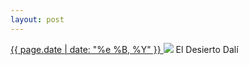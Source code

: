 ```yaml
---
layout: post
---
```


<p>
  <a href="/147">
    <time>{{ page.date | date: "%e %B, %Y" }}</time>
  </a>
  <a href="/147"><img src="{{ site.assets_url }}/147.jpg"/></a>
  <span>El Desierto Dalí</span>
</p>
